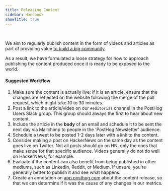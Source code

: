 ```yaml
---
title: Releasing Content
sidebar: Handbook
showTitle: true
---
```


<br />

We aim to regularly publish content in the form of videos and articles as part of providing value [to build a big community](content). 

As a result, we have formulated a loose strategy for how to approach publishing the content produced once it is ready to be exposed to the world.

#### Suggested Workflow

1. Make sure the content is actually live: If it is an article, ensure that the changes are reflected on the website following the merge of the pull request, which might take 10 to 30 minutes.
1. Post a link to the article/video on our `#editorial` channel in the PostHog Users Slack group. This group should always the first to hear about new content.
1. Include the article in the **body** of an email and schedule it to be sent the next day via Mailchimp to people in the 'PostHog Newsletter' audience. 
1. Schedule a tweet to be posted 1-2 days later with a link to the content.
1. Consider making a post on HackerNews on the same day as the content goes live on Twitter. Not all posts should go on HN, only the ones that make sense for that specific audience. Videos generally do not do well on HackerNews, for example.
1. Evaluate if the content can also benefit from being published in other mediums, such as LinkedIn, Reddit, or Medium. If unsure, you're generally better to publish it and see what happens.
1. Create an annotation on [app.posthog.com](https://app.posthog.com) about the content release, so that we can determine if it was the cause of any changes in our metrics.

